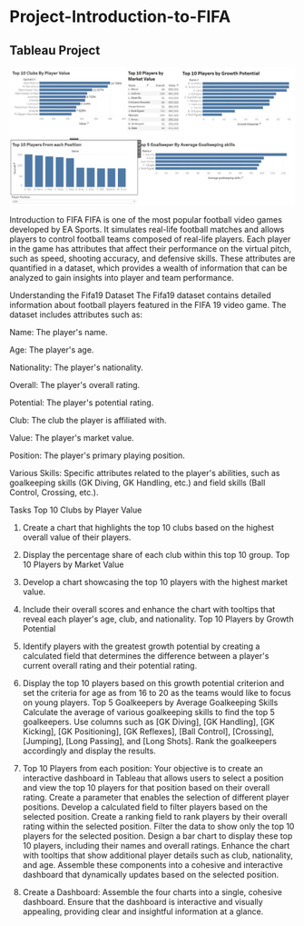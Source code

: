 # Project-Introduction-to-FIFA

## Tableau Project

[![image alt](https://github.com/prajwals22/Project-Introduction-to-FIFA/blob/09f77f569055f5bdeb598468b1f39ee97b7a5c9c/Dashboard.jpg)](https://public.tableau.com/app/profile/prajwal.shendge/viz/Football_Analysis_17314017713540/CreateDashboard)

Introduction to FIFA
FIFA is one of the most popular football video games developed by EA Sports. It simulates real-life football matches and allows players to control football teams composed of real-life players. Each player in the game has attributes that affect their performance on the virtual pitch, such as speed, shooting accuracy, and defensive skills. These attributes are quantified in a dataset, which provides a wealth of information that can be analyzed to gain insights into player and team performance.

Understanding the Fifa19 Dataset The Fifa19 dataset contains detailed information about football players featured in the FIFA 19 video game. The dataset includes attributes such as:

Name: The player's name.

Age: The player's age.

Nationality: The player's nationality.

Overall: The player's overall rating.

Potential: The player's potential rating.

Club: The club the player is affiliated with.

Value: The player's market value.

Position: The player's primary playing position.

Various Skills: Specific attributes related to the player's abilities, such as goalkeeping skills (GK Diving, GK Handling, etc.) and field skills (Ball Control, Crossing, etc.).

Tasks
Top 10 Clubs by Player Value
 1. Create a chart that highlights the top 10 clubs based on the highest overall value of their players.
  
 2. Display the percentage share of each club within this top 10 group.
Top 10 Players by Market Value
 1. Develop a chart showcasing the top 10 players with the highest market value.
  
 2. Include their overall scores and enhance the chart with tooltips that reveal each player's age, club, and nationality.
Top 10 Players by Growth Potential
 1. Identify players with the greatest growth potential by creating a calculated field that determines the difference between a player's current overall rating and their potential rating.
  
 2. Display the top 10 players based on this growth potential criterion and set the criteria for age as from 16 to 20 as the teams would like to focus on young players.
Top 5 Goalkeepers by Average Goalkeeping Skills
  Calculate the average of various goalkeeping skills to find the top 5 goalkeepers.
  Use columns such as [GK Diving], [GK Handling], [GK Kicking], [GK Positioning], [GK Reflexes], [Ball Control], [Crossing], [Jumping], [Long Passing], and [Long Shots].
  Rank the goalkeepers accordingly and display the results.
5. Top 10 Players from each position:
  Your objective is to create an interactive dashboard in Tableau that allows users to select a position and view the top 10 players for that position based on their overall rating. Create a parameter that enables the selection of different player positions. 
  Develop a  calculated field to filter players based on the selected position. Create a ranking field to rank players by their overall rating within the selected position. Filter the data to show only the top 10 players for the selected position. Design a 
  bar chart to display these top 10 players, including their names and overall ratings. Enhance the chart with tooltips that show additional player details such as club, nationality, and age. Assemble these components into a cohesive and interactive dashboard 
  that dynamically updates based on the selected position.
6. Create a Dashboard:
Assemble the four charts into a single, cohesive dashboard. Ensure that the dashboard is interactive and visually appealing, providing clear and insightful information at a glance.
